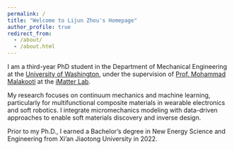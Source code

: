 ```yaml
---
permalink: /
title: "Welcome to Lijun Zhou's Homepage"
author_profile: true
redirect_from: 
  - /about/
  - /about.html
---
```


I am a third-year PhD student in the Department of Mechanical Engineering at the [University of Washington](https://www.washington.edu/), under the supervision of [Prof. Mohammad Malakooti](https://www.me.washington.edu/facultyfinder/mohammad-malakooti) at the [iMatter Lab](https://sites.google.com/view/malakooti/research_1). 

My research focuses on continuum mechanics and machine learning, particularly for multifunctional composite materials in wearable electronics and soft robotics. I integrate micromechanics modeling with data-driven approaches to enable soft materials discovery and inverse design. 

Prior to my Ph.D., I earned a Bachelor’s degree in New Energy Science and Engineering from Xi’an Jiaotong University in 2022.
